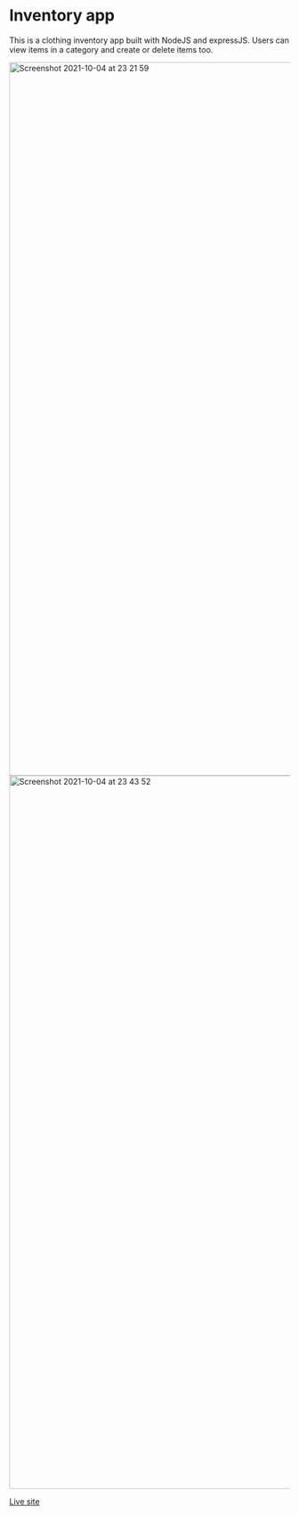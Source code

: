 # Inventory app

This is a clothing inventory app built with NodeJS and expressJS. Users can view items in a category and create or delete items too.

<img width="1280" alt="Screenshot 2021-10-04 at 23 21 59" src="https://user-images.githubusercontent.com/63427719/135932683-40aeb810-8e54-40da-9490-8c0594faf31e.png">

<img width="1280" alt="Screenshot 2021-10-04 at 23 43 52" src="https://user-images.githubusercontent.com/63427719/135934399-a8b88acb-df98-4030-a47c-94fa7adf570d.png">

[Live site](https://odin-inventory-app.herokuapp.com/items)

